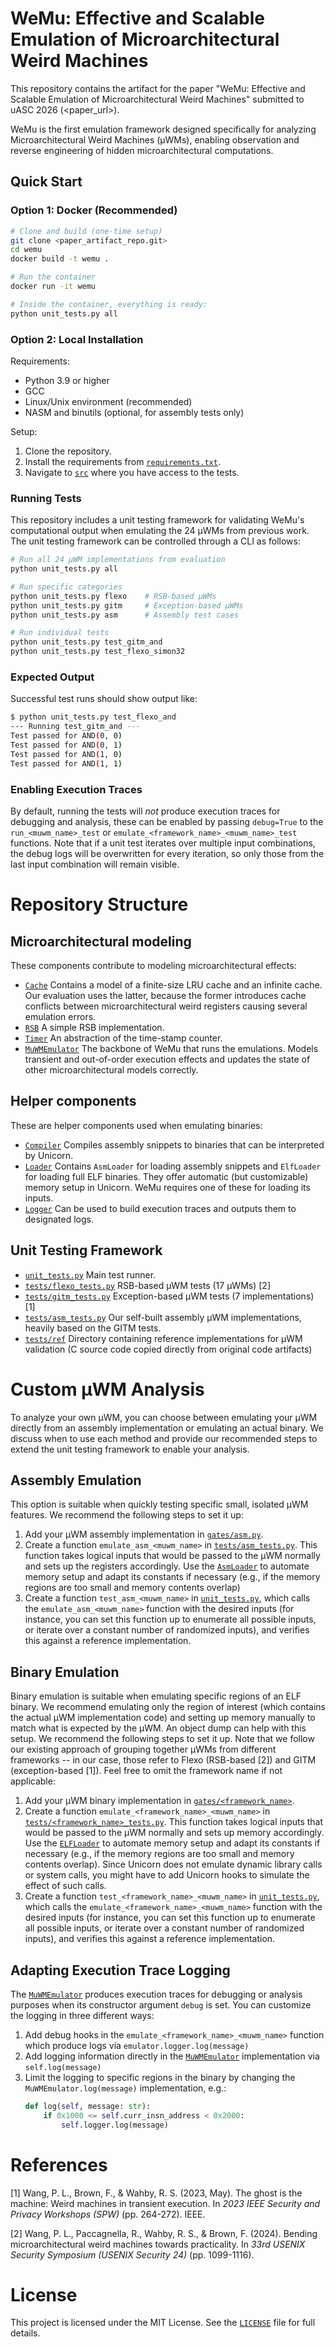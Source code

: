 # WeMu: Effective and Scalable Emulation of Microarchitectural Weird Machines

This repository contains the artifact for the paper "WeMu: Effective and Scalable Emulation of Microarchitectural Weird Machines" submitted to uASC 2026 (<paper_url>).

WeMu is the first emulation framework designed specifically for analyzing Microarchitectural Weird Machines (µWMs), enabling observation and reverse engineering of hidden microarchitectural computations.

## Quick Start

### Option 1: Docker (Recommended)
```bash
# Clone and build (one-time setup)
git clone <paper_artifact_repo.git>
cd wemu
docker build -t wemu .

# Run the container
docker run -it wemu

# Inside the container, everything is ready:
python unit_tests.py all
```

### Option 2: Local Installation
Requirements:
- Python 3.9 or higher
- GCC
- Linux/Unix environment (recommended)
- NASM and binutils (optional, for assembly tests only)

Setup:
1. Clone the repository.
2. Install the requirements from [`requirements.txt`](./requirements.txt).
3. Navigate to [`src`](./src) where you have access to the tests.

### Running Tests
This repository includes a unit testing framework for validating WeMu's computational output when emulating the 24 µWMs from previous work.
The unit testing framework can be controlled through a CLI as follows:
```bash
# Run all 24 µWM implementations from evaluation
python unit_tests.py all

# Run specific categories
python unit_tests.py flexo    # RSB-based µWMs
python unit_tests.py gitm     # Exception-based µWMs
python unit_tests.py asm      # Assembly test cases

# Run individual tests
python unit_tests.py test_gitm_and
python unit_tests.py test_flexo_simon32
```

### Expected Output
Successful test runs should show output like:
```bash
$ python unit_tests.py test_flexo_and
--- Running test_gitm_and ---
Test passed for AND(0, 0)
Test passed for AND(0, 1)
Test passed for AND(1, 0)
Test passed for AND(1, 1)
```

### Enabling Execution Traces
By default, running the tests will _not_ produce execution traces for debugging and analysis, these can be enabled by passing `debug=True` to the `run_<muwm_name>_test` or `emulate_<framework_name>_<muwm_name>_test` functions. Note that if a unit test iterates over multiple input combinations, the debug logs will be overwritten for every iteration, so only those from the last input combination will remain visible.

# Repository Structure

## Microarchitectural modeling
These components contribute to modeling microarchitectural effects:
- [`Cache`](./src/cache.py) Contains a model of a finite-size LRU cache and an infinite cache. Our evaluation uses the latter, because the former introduces cache conflicts between microarchitectural weird registers causing several emulation errors.
- [`RSB`](./src/rsb.py) A simple RSB implementation.
- [`Timer`](./src/read_timer.py) An abstraction of the time-stamp counter.
- [`MuWMEmulator`](./src/emulator.py) The backbone of WeMu that runs the emulations. Models transient and out-of-order execution effects and updates the state of other microarchitectural models correctly.

## Helper components
These are helper components used when emulating binaries:
- [`Compiler`](./src/compiler.py) Compiles assembly snippets to binaries that can be interpreted by Unicorn.
- [`Loader`](./src/loader.py) Contains `AsmLoader` for loading assembly snippets and `ElfLoader` for loading full ELF binaries. They offer automatic (but customizable) memory setup in Unicorn. WeMu requires one of these for loading its inputs. 
- [`Logger`](./src/logger.py) Can be used to build execution traces and outputs them to designated logs.

## Unit Testing Framework
- [`unit_tests.py`](./src/unit_tests.py) Main test runner.
- [`tests/flexo_tests.py`](./src/tests/flexo_tests.py) RSB-based µWM tests (17 µWMs) [2]
- [`tests/gitm_tests.py`](./src/tests/gitm_tests.py) Exception-based µWM tests (7 implementations) [1]
- [`tests/asm_tests.py`](./src/tests/asm_tests.py) Our self-built assembly µWM implementations, heavily based on the GITM tests.
- [`tests/ref`](./src/tests/ref/) Directory containing reference implementations for µWM validation (C source code copied directly from original code artifacts)

# Custom µWM Analysis
To analyze your own µWM, you can choose between emulating your µWM directly from an assembly implementation or emulating an actual binary. We discuss when to use each method and provide our recommended steps to extend the unit testing framework to enable your analysis.

## Assembly Emulation
This option is suitable when quickly testing specific small, isolated µWM features. We recommend the following steps to set it up:

1. Add your µWM assembly implementation in [`gates/asm.py`](./src/gates/asm.py).
2. Create a function `emulate_asm_<muwm_name>` in [`tests/asm_tests.py`](./src/tests/asm_tests.py). This function takes logical inputs that would be passed to the µWM normally and sets up the registers accordingly. Use the [`AsmLoader`](./src/loader.py) to automate memory setup and adapt its constants if necessary (e.g., if the memory regions are too small and memory contents overlap)
3. Create a function `test_asm_<muwm_name>` in [`unit_tests.py`](./src/unit_tests.py), which calls the `emulate_asm_<muwm_name>` function with the desired inputs (for instance, you can set this function up to enumerate all possible inputs, or iterate over a constant number of randomized inputs), and verifies this against a reference implementation.

## Binary Emulation
Binary emulation is suitable when emulating specific regions of an ELF binary. We recommend emulating only the region of interest (which contains the actual µWM implementation code) and setting up memory manually to match what is expected by the µWM. An object dump can help with this setup. We recommend the following steps to set it up. Note that we follow our existing approach of grouping together µWMs from different frameworks -- in our case, those refer to Flexo (RSB-based [2]) and GITM (exception-based [1]). Feel free to omit the framework name if not applicable:

1. Add your µWM binary implementation in [`gates/<framework_name>`](./src/gates). 
2. Create a function `emulate_<framework_name>_<muwm_name>` in [`tests/<framework_name>_tests.py`](./src/tests/asm_tests.py). This function takes logical inputs that would be passed to the µWM normally and sets up memory accordingly. Use the [`ELFLoader`](./src/loader.py) to automate memory setup and adapt its constants if necessary (e.g., if the memory regions are too small and memory contents overlap). Since Unicorn does not emulate dynamic library calls or system calls, you might have to add Unicorn hooks to simulate the effect of such calls.
3. Create a function `test_<framework_name>_<muwm_name>` in [`unit_tests.py`](./src/unit_tests.py), which calls the `emulate_<framework_name>_<muwm_name>` function with the desired inputs (for instance, you can set this function up to enumerate all possible inputs, or iterate over a constant number of randomized inputs), and verifies this against a reference implementation.

## Adapting Execution Trace Logging
The [`MuWMEmulator`](./src/emulator.py) produces execution traces for debugging or analysis purposes when its constructor argument `debug` is set. You can customize the logging in three different ways:
1. Add debug hooks in the `emulate_<framework_name>_<muwm_name>` function which produce logs via `emulator.logger.log(message)`
2. Add logging information directly in the [`MuWMEmulator`](./src/emulator.py) implementation via `self.log(message)`
3. Limit the logging to specific regions in the binary by changing the `MuWMEmulator.log(message)` implementation, e.g.:
    ```python
    def log(self, message: str):
        if 0x1000 <= self.curr_insn_address < 0x2000:
            self.logger.log(message)
    ```

# References

[1] Wang, P. L., Brown, F., & Wahby, R. S. (2023, May). The ghost is the machine: Weird machines in transient execution. In *2023 IEEE Security and Privacy Workshops (SPW)* (pp. 264-272). IEEE.

[2] Wang, P. L., Paccagnella, R., Wahby, R. S., & Brown, F. (2024). Bending microarchitectural weird machines towards practicality. In *33rd USENIX Security Symposium (USENIX Security 24)* (pp. 1099-1116).

# License
This project is licensed under the MIT License. See the [`LICENSE`](./LICENSE) file for full details.